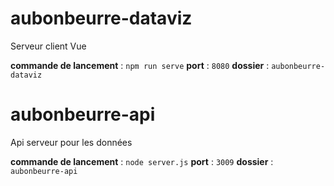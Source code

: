 # aubonbeurre-dataviz
Serveur client Vue

**commande de lancement** : `npm run serve`
**port** : `8080`
**dossier** : `aubonbeurre-dataviz`

# aubonbeurre-api
Api serveur pour les données

**commande de lancement** : `node server.js`
**port** : `3009`
**dossier** : `aubonbeurre-api`